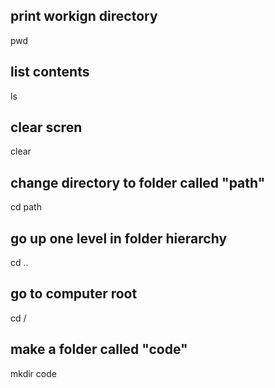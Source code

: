 ## print workign directory
pwd 

## list contents
ls  

## clear scren
clear   

## change directory to folder called "path"
cd path 

## go up one level in folder hierarchy
cd ..

## go to computer root
cd /

## make a folder called "code"
mkdir code